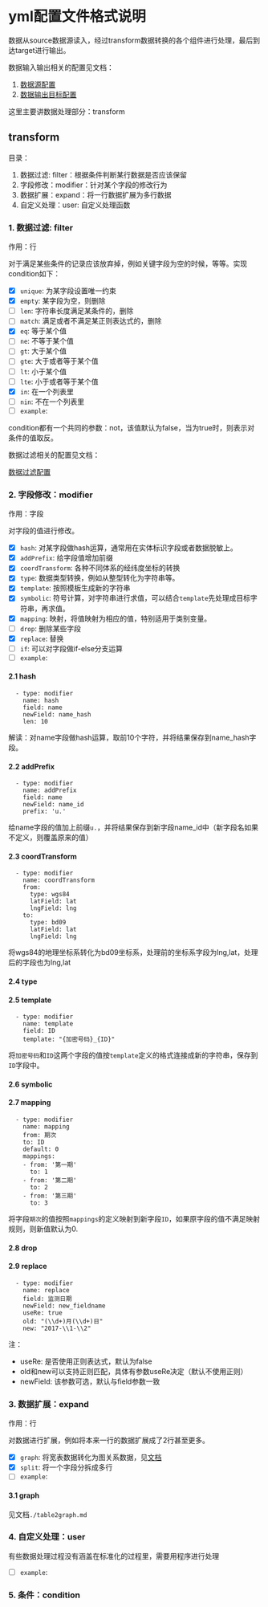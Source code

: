 # yml配置文件格式说明
数据从source数据源读入，经过transform数据转换的各个组件进行处理，最后到达target进行输出。

数据输入输出相关的配置见文档：

1. [数据源配置](/docs/config_source.md)
2. [数据输出目标配置](/docs/config_target.md)

这里主要讲数据处理部分：transform


## transform
目录：

1. 数据过滤: filter：根据条件判断某行数据是否应该保留
2. 字段修改：modifier：针对某个字段的修改行为
3. 数据扩展：expand：将一行数据扩展为多行数据
4. 自定义处理：user: 自定义处理函数

### 1. 数据过滤: filter
作用：行

对于满足某些条件的记录应该放弃掉，例如关键字段为空的时候，等等。实现condition如下：
- [x] `unique`: 为某字段设置唯一约束
- [x] `empty`: 某字段为空，则删除
- [ ] `len`: 字符串长度满足某条件的，删除
- [ ] `match`: 满足或者不满足某正则表达式的，删除
- [x] `eq`: 等于某个值
- [ ] `ne`: 不等于某个值
- [ ] `gt`: 大于某个值
- [ ] `gte`: 大于或者等于某个值
- [ ] `lt`: 小于某个值
- [ ] `lte`: 小于或者等于某个值
- [x] `in`: 在一个列表里
- [ ] `nin`: 不在一个列表里
- [ ] `example`:

condition都有一个共同的参数：not，该值默认为false，当为true时，则表示对条件的值取反。

数据过滤相关的配置见文档：

[数据过滤配置](/docs/config_filter.md)


### 2. 字段修改：modifier
作用：字段

对字段的值进行修改。

- [x] `hash`: 对某字段做hash运算，通常用在实体标识字段或者数据脱敏上。
- [x] `addPrefix`: 给字段值增加前缀
- [x] `coordTransform`: 各种不同体系的经纬度坐标的转换
- [x] `type`: 数据类型转换，例如从整型转化为字符串等。
- [x] `template`: 按照模板生成新的字符串
- [x] `symbolic`: 符号计算，对字符串进行求值，可以结合`template`先处理成目标字符串，再求值。
- [x] `mapping`: 映射，将值映射为相应的值，特别适用于类别变量。
- [ ] `drop`: 删除某些字段
- [x] `replace`: 替换
- [ ] `if`: 可以对字段做if-else分支运算
- [ ] `example`:

#### 2.1 hash

```
  - type: modifier
    name: hash
    field: name
    newField: name_hash
    len: 10
```

解读：对name字段做hash运算，取前10个字符，并将结果保存到name_hash字段。

#### 2.2 addPrefix

```
  - type: modifier
    name: addPrefix
    field: name
    newField: name_id
    prefix: 'u.'
```

给name字段的值加上前缀`u.`，并将结果保存到新字段name_id中（新字段名如果不定义，则覆盖原来的值）

#### 2.3 coordTransform

```
  - type: modifier
    name: coordTransform
    from:
      type: wgs84
      latField: lat
      lngField: lng
    to:
      type: bd09
      latField: lat
      lngField: lng
```

将wgs84的地理坐标系转化为bd09坐标系，处理前的坐标系字段为lng,lat，处理后的字段也为lng,lat

#### 2.4 type
#### 2.5 template

```
  - type: modifier
    name: template
    field: ID
    template: "{加密号码}_{ID}"
```

将`加密号码`和`ID`这两个字段的值按`template`定义的格式连接成新的字符串，保存到`ID`字段中。

#### 2.6 symbolic
#### 2.7 mapping

```
  - type: modifier
    name: mapping
    from: 期次
    to: ID
    default: 0
    mappings:
    - from: '第一期'
      to: 1
    - from: '第二期'
      to: 2
    - from: '第三期'
      to: 3
```

将字段`期次`的值按照`mappings`的定义映射到新字段`ID`，如果原字段的值不满足映射规则，则新值默认为0.

#### 2.8 drop

#### 2.9 replace

```
  - type: modifier
    name: replace
    field: 监测日期
    newField: new_fieldname
    useRe: true
    old: "(\\d+)月(\\d+)日"
    new: "2017-\\1-\\2"
```

注：

- useRe: 是否使用正则表达式，默认为false
- old和new可以支持正则匹配，具体有参数useRe决定（默认不使用正则）
- newField: 该参数可选，默认与field参数一致

### 3. 数据扩展：expand
作用：行

对数据进行扩展，例如将本来一行的数据扩展成了2行甚至更多。

- [x] `graph`: 将宽表数据转化为图关系数据，见[文档](/docs/table2graph.md)
- [x] `split`: 将一个字段分拆成多行
- [ ] `example`:

#### 3.1 graph
见文档`./table2graph.md`

### 4. 自定义处理：user
有些数据处理过程没有涵盖在标准化的过程里，需要用程序进行处理

- [ ] `example`:

### 5. 条件：condition


